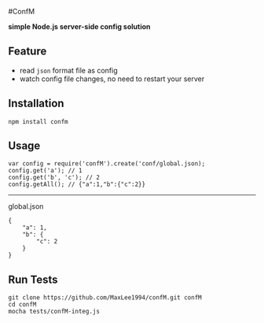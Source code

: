 #ConfM

**simple Node.js server-side config solution**

## Feature

+ read `json` format file as config
+ watch config file changes, no need to restart your server

## Installation

	npm install confm

## Usage

	var config = require('confM').create('conf/global.json);
	config.get('a'); // 1
	config.get('b', 'c'); // 2
	config.getAll(); // {"a":1,"b":{"c":2}}

---
global.json

	{
		"a": 1,
		"b": {
			"c": 2
		}
	}

## Run Tests

	git clone https://github.com/MaxLee1994/confM.git confM
	cd confM
	mocha tests/confM-integ.js

